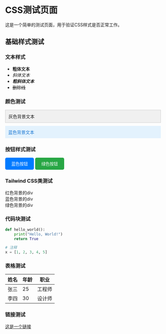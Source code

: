 # CSS测试页面

这是一个简单的测试页面，用于验证CSS样式是否正常工作。

## 基础样式测试

### 文本样式
- **粗体文本**
- *斜体文本*
- ***粗斜体文本***
- ~~删除线~~

### 颜色测试
<div style="padding: 10px; margin: 10px 0; background-color: #f0f0f0; border: 1px solid #ccc;">
灰色背景文本
</div>

<div style="padding: 10px; margin: 10px 0; background-color: #e3f2fd; color: #1976d2;">
蓝色背景文本
</div>

### 按钮样式测试
<button style="padding: 10px 20px; background-color: #007bff; color: white; border: none; border-radius: 5px; cursor: pointer;">
蓝色按钮
</button>

<button style="padding: 10px 20px; background-color: #28a745; color: white; border: none; border-radius: 5px; cursor: pointer;">
绿色按钮
</button>

### Tailwind CSS类测试
<div class="bg-red-500 text-white p-4 m-4 rounded">
红色背景的div
</div>

<div class="bg-blue-500 text-white p-4 m-4 rounded">
蓝色背景的div
</div>

<div class="bg-green-500 text-white p-4 m-4 rounded">
绿色背景的div
</div>

### 代码块测试
```python
def hello_world():
    print("Hello, World!")
    return True

# 注释
x = [1, 2, 3, 4, 5]
```

### 表格测试
| 姓名 | 年龄 | 职业 |
|------|------|------|
| 张三 | 25 | 工程师 |
| 李四 | 30 | 设计师 |

### 链接测试
[这是一个链接](https://example.com)